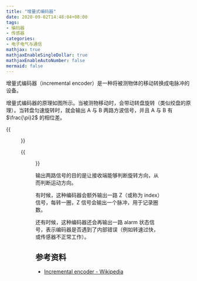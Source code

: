 ```yaml
---
title: "增量式编码器"
date: 2020-09-02T14:48:04+08:00
tags:
- 编码器
- 传感器
categories:
- 电子电气与通信
mathjax: true
mathjaxEnableSingleDollar: true
mathjaxEnableAutoNumber: false
mermaid: false
---
```


增量式编码器（incremental encoder）是一种将被测物体的移动转换成电脉冲的设备。

<!--more-->

增量式编码器的原理如图所示。当被测物移动时，会带动转盘旋转（类似绞盘的原理）。当转盘匀速旋转时，就会输出 A 与 B 两路方波信号，并且 A 与 B 有 $\frac{\pi}2$ 的相位差。

{{<figure src="/07fdd030-3659-41df-9854-a924cdd0b20c.gif" title="原理图">}}

{{<figure src="/c0155b92-dc92-454e-8d79-332b82b9b6f4.svg" title="输出的 A 与 B 信号">}}

输出两路信号的目的是让接收端能够判断旋转方向，从而判断运动方向。

有时候，这种编码器会额外输出一路 Z（或称为 index）信号，每转一圈，Z 信号会输出一个脉冲，用于记录圈数。

还有时候，这种编码器还会再输出一路 alarm 状态信号，表示编码器是否遇到了内部错误（例如转速过快，或传感器不正常工作）。

## 参考资料

- [Incremental encoder - Wikipedia](https://en.wikipedia.org/wiki/Incremental_encoder)